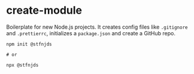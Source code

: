 # create-module

Boilerplate for new Node.js projects. It creates config files like `.gitignore` and `.prettierrc`, initializes a `package.json` and create a GitHub repo.

```
npm init @stfnjds

# or

npx @stfnjds
```
